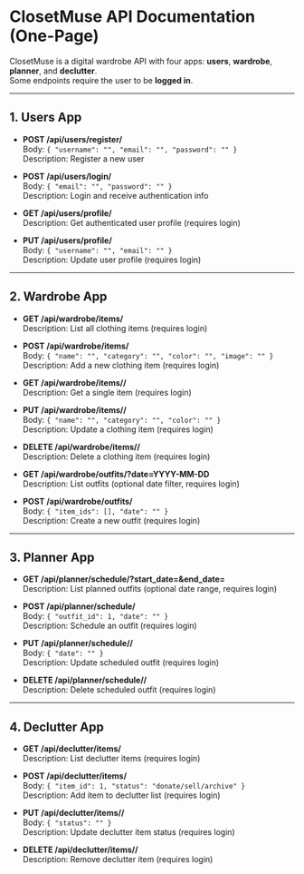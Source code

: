# ClosetMuse API Documentation (One-Page)

ClosetMuse is a digital wardrobe API with four apps: **users**, **wardrobe**, **planner**, and **declutter**.  
Some endpoints require the user to be **logged in**.

---

## 1. Users App

- **POST /api/users/register/**  
  Body: `{ "username": "", "email": "", "password": "" }`  
  Description: Register a new user

- **POST /api/users/login/**  
  Body: `{ "email": "", "password": "" }`  
  Description: Login and receive authentication info

- **GET /api/users/profile/**  
  Description: Get authenticated user profile (requires login)

- **PUT /api/users/profile/**  
  Body: `{ "username": "", "email": "" }`  
  Description: Update user profile (requires login)

---

## 2. Wardrobe App

- **GET /api/wardrobe/items/**  
  Description: List all clothing items (requires login)

- **POST /api/wardrobe/items/**  
  Body: `{ "name": "", "category": "", "color": "", "image": "" }`  
  Description: Add a new clothing item (requires login)

- **GET /api/wardrobe/items/<id>/**  
  Description: Get a single item (requires login)

- **PUT /api/wardrobe/items/<id>/**  
  Body: `{ "name": "", "category": "", "color": "" }`  
  Description: Update a clothing item (requires login)

- **DELETE /api/wardrobe/items/<id>/**  
  Description: Delete a clothing item (requires login)

- **GET /api/wardrobe/outfits/?date=YYYY-MM-DD**  
  Description: List outfits (optional date filter, requires login)

- **POST /api/wardrobe/outfits/**  
  Body: `{ "item_ids": [], "date": "" }`  
  Description: Create a new outfit (requires login)

---

## 3. Planner App

- **GET /api/planner/schedule/?start_date=&end_date=**  
  Description: List planned outfits (optional date range, requires login)

- **POST /api/planner/schedule/**  
  Body: `{ "outfit_id": 1, "date": "" }`  
  Description: Schedule an outfit (requires login)

- **PUT /api/planner/schedule/<id>/**  
  Body: `{ "date": "" }`  
  Description: Update scheduled outfit (requires login)

- **DELETE /api/planner/schedule/<id>/**  
  Description: Delete scheduled outfit (requires login)

---

## 4. Declutter App

- **GET /api/declutter/items/**  
  Description: List declutter items (requires login)

- **POST /api/declutter/items/**  
  Body: `{ "item_id": 1, "status": "donate/sell/archive" }`  
  Description: Add item to declutter list (requires login)

- **PUT /api/declutter/items/<id>/**  
  Body: `{ "status": "" }`  
  Description: Update declutter item status (requires login)

- **DELETE /api/declutter/items/<id>/**  
  Description: Remove declutter item (requires login)
